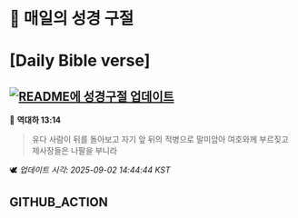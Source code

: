 # 🙏 매일의 성경 구절
# [Daily Bible verse]
## [![README에 성경구절 업데이트](https://github.com/DONGSUKA/first_test/actions/workflows/update-readme-bible.yml/badge.svg)](https://github.com/DONGSUKA/first_test/actions/workflows/update-readme-bible.yml)
<!-- START_BIBLE_VERSE -->
📖 **역대하 13:14**
> 유다 사람이 뒤를 돌아보고 자기 앞 뒤의 적병으로 말미암아 여호와께 부르짖고 제사장들은 나팔을 부니라

🕊️ _업데이트 시각: 2025-09-02 14:44:44 KST_
  <!-- END_BIBLE_VERSE -->
## GITHUB_ACTION
